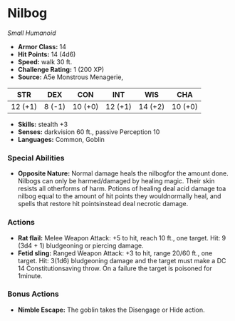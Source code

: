 # Nilbog

*Small* *Humanoid*

- **Armor Class:** 14
- **Hit Points:** 14 (4d6)
- **Speed:** walk 30 ft.
- **Challenge Rating:** 1 (200 XP)
- **Source:** A5e Monstrous Menagerie,

| STR | DEX | CON | INT | WIS | CHA |
| --- | --- | --- | --- | --- | --- |
| 12 (+1) | 8 (-1) | 10 (+0) | 12 (+1) | 14 (+2) | 10 (+0) |

- **Skills:** stealth +3
- **Senses:** darkvision 60 ft., passive Perception 10
- **Languages:** Common, Goblin

### Special Abilities

- **Opposite Nature:** Normal damage heals the nilbogfor the amount done. Nilbogs can only be harmed/damaged by healing magic. Their skin resists all otherforms of harm. Potions of healing deal acid damage toa nilbog equal to the amount of hit points they wouldnormally heal, and spells that restore hit pointsinstead deal necrotic damage.

### Actions

- **Rat flail:** Melee Weapon Attack: +5 to hit, reach 10 ft., one target. Hit: 9 (3d4 + 1) bludgeoning or piercing damage.
- **Fetid sling:** Ranged Weapon Attack: +3 to hit, range 20/60 ft., one target. Hit: 3(1d6) bludgeoning damage  and the target must make a DC 14 Constitutionsaving throw. On a failure  the target is poisoned for 1minute.

### Bonus Actions

- **Nimble Escape:** The goblin takes the Disengage or Hide action.


